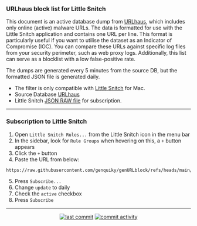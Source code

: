 ### URLhaus block list for Little Snitch

This document is an active database dump from [URLhaus](https://urlhaus.abuse.ch), which includes only online (active) malware URLs. The data is formatted for use with the Little Snitch application and contains one URL per line. This format is particularly useful if you want to utilise the dataset as an Indicator of Compromise (IOC). You can compare these URLs against specific log files from your security perimeter, such as web proxy logs. Additionally, this list can serve as a blocklist with a low false-positive rate.

The dumps are generated every 5 minutes from the source DB, but the formatted JSON file is generated daily.

* The filter is only compatible with [Little Snitch](https://www.obdev.at/products/littlesnitch/index.html) for Mac.
* Source Database [URLhaus](https://urlhaus.abuse.ch)
* Little Snitch [JSON RAW file](https://raw.githubusercontent.com/genquiky/genURLblock/refs/heads/main/new_format.json) for subscription.

----

### Subscription to Little Snitch

1. Open `Little Snitch Rules...` from the Little Snitch icon in the menu bar
2. In the sidebar, look for `Rule Groups` when hovering on this, a `+` button appears
3. Click the `+` button
4. Paste the URL from below:
```
https://raw.githubusercontent.com/genquiky/genURLblock/refs/heads/main/new_format.json
```
5. Press `Subscribe...`
6. Change `update` to daily
7. Check the `active` checkbox
8. Press `Subscribe`
---

<p align="center">
    <a href="https://github.com/genquiky/genURLblock/commits/main"><img src="https://img.shields.io/github/last-commit/genquiky/genURLblock" alt="last commit"></a>
    <a href="https://github.com/genquiky/genURLblock/commits/main"><img src="https://img.shields.io/github/commit-activity/m/genquiky/genURLblock" alt="commit activity"></a>
</p>

